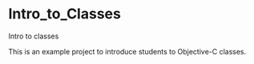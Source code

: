 Intro_to_Classes
================

Intro to classes

This is an example project to introduce students to Objective-C classes.
